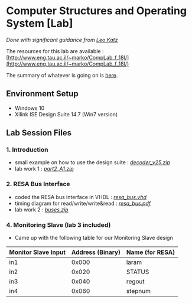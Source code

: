 # Computer Structures and Operating System [Lab]
*Done with significant guidance from [Leo Katz](mailto:leokatz@mail.tau.ac.il)*

The resources for this lab are available : [http://www.eng.tau.ac.il/~marko/CompLab_f_18I/](http://www.eng.tau.ac.il/~marko/CompLab_f_18I/)

The summary of whatever is going on is [here](https://mxtsai.github.io/Year-4/Computer%20Structures%20Lab/Components/).  


## Environment Setup
* Windows 10 
* Xilink ISE Design Suite 14.7 (Win7 version)

## Lab Session Files
### 1. Introduction
  * small example on how to use the design suite : [*decoder_v25.zip*](https://github.com/mxtsai/year4/blob/master/Computer%20Structures%20Lab/lab1/decoder_v25.zip)
  * lab work 1 : [*part2_A1.zip*](https://github.com/mxtsai/year4/blob/master/Computer%20Structures%20Lab/lab1/part2_A1.zip)
### 2. RESA Bus Interface
  * coded the RESA bus interface in VHDL : [*resa_bus.vhd*](https://github.com/mxtsai/year4/blob/master/Computer%20Structures%20Lab/lab2/resa_bus.vhd)
  * timing diagram for read/write/write&read : [*resa_bus.pdf*](https://github.com/mxtsai/year4/blob/master/Computer%20Structures%20Lab/lab2/resa_bus.pdf)
  * lab work 2 : [*buses.zip*](https://github.com/mxtsai/year4/blob/master/Computer%20Structures%20Lab/lab2/buses.zip)


### 4. Monitoring Slave (lab 3 included)
  * Came up with the following table for our Monitoring Slave design  
  
  | Monitor Slave Input | Address (Binary) | Name (for RESA) |
  | --- | --- | --- |
  |       in1           |  0x000  |   laram      |
  |       in2           |  0x020  |   STATUS     |
  |       in3           |  0x040  |   regout    |
  |       in4           |  0x060  |   stepnum     |
